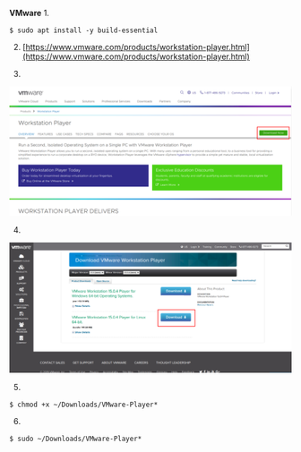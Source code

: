 **VMware**
1.  
  ```
  $ sudo apt install -y build-essential
  ```

2. [https://www.vmware.com/products/workstation-player.html](https://www.vmware.com/products/workstation-player.html)

3.  
![VMware image 1](https://raw.githubusercontent.com/Marian-13/vmware-cordova-android/master/images/vmware_01.png)

4.  
  ![VMware image 2](https://raw.githubusercontent.com/Marian-13/vmware-cordova-android/master/images/vmware_02.png)

5.  
  ```
  $ chmod +x ~/Downloads/VMware-Player*
  ```

6.  
  ```
  $ sudo ~/Downloads/VMware-Player*
  ```
